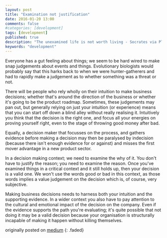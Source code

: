 ```yaml
---
layout: post
title: "Examination not justification"
date: 2016-01-20 13:00
comments: false
#categories: [development]
tags: [development]
published: true
description: "The unexamined life is not worth living - Socrates via Plato."
keywords: "development"
---
```


Everyone has a gut feeling about things; we seem to be hard wired to make snap judgements about events and things. Evolutionary biologists would probably say that this harks back to when we were hunter-gatherers and had to rapidly make a judgement as to whether something was a threat or not.


<!-- more -->

There will be people who rely wholly on their intuition to make business decisions; whether that's around the direction of the business or whether it's going to be the product roadmap. Sometimes, these judgements may pan out, but generally relying on just your intuition (or experience) means that you can start off down a blind alley without really realising it. Intuitively you think that the decision is the right one, and focus all your energies on proving yourself right, even to the stage of throwing good money after bad.

Equally, a decision maker that focusses on the process, and gathers evidence before making a decision may then be paralysed by indecision (because there isn't enough evidence for or against) and misses the first mover advantage in a new product sector.

In a decision making context; we need to examine the why of it. You don't have to justify the reason; you need to examine the reason. Once you've examined things in a critical context and it still holds up, then your decision is a valid one. We won't use the words good or bad in this context, as those words implies a value judgement on the decision which is, of course, very subjective.

Making business decisions needs to harness both your intuition and the supporting evidence. In a wider context you also have to pay attention to the cultural and emotional impact of the decision on the company. Even if the evidence supports the path you're evaluating; it's quite possible that not doing it may be a valid decision because your organisation is structurally incapable of making it happen without killing themselves.


originally posted on [medium](https://medium.com/order-from-ambiguity/examination-not-justification-f7f7ec0d50dd)
{: .faded}